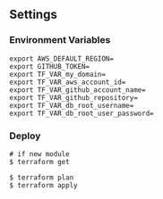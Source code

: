 ## Settings

### Environment Variables

```
export AWS_DEFAULT_REGION=
export GITHUB_TOKEN=
export TF_VAR_my_domain=
export TF_VAR_aws_account_id=
export TF_VAR_github_account_name=
export TF_VAR_github_repository=
export TF_VAR_db_root_username=
export TF_VAR_db_root_user_password=
```

### Deploy

```
# if new module
$ terraform get

$ terraform plan
$ terraform apply
```